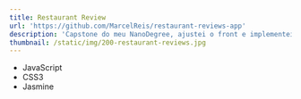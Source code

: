 ```yaml
---
title: Restaurant Review
url: 'https://github.com/MarcelReis/restaurant-reviews-app'
description: 'Capstone do meu NanoDegree, ajustei o front e implementei testes unitarios '
thumbnail: /static/img/200-restaurant-reviews.jpg
---
```

* JavaScript 
* CSS3
* Jasmine
